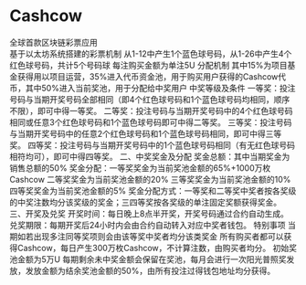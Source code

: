 # Cashcow
全球首款区块链彩票应用     
基于以太坊系统搭建的彩票机制
从1-12中产生1个蓝色球号码，从1-26中产生4个红色球号码，共计5个号码球
每注购买金额为单注5U
分配机制
其中15%为项目基金获得用以项目运营，35%进入代币资金池，用于购买用户获得的Cashcow代币，其中50%进入当前奖池，用于分配给中奖用户
中奖等级及条件
一等奖：投注号码与当期开奖号码全部相同（即4个红色球号码和1个蓝色球号码均相同，顺序不限），即可中得一等奖。
二等奖：投注号码与当期开奖号码中的4个红色球号码相同或任意3个红色球号码和1个蓝色球号码即可中得二等奖。
三等奖：投注号码与当期开奖号码中的任意2个红色球号码和1个蓝色球号码相同，即可中得三等奖。
四等奖：投注号码与当期开奖号码中的1个蓝色球号码相同（有无红色球号码相符均可），即可中得四等奖。
二、中奖奖金及分配
奖金总额：其中当期奖金为销售总额的50%
奖金分配：一等奖奖金为当前奖池金额的65%+1000万枚Cashcow
          二等奖奖金为当前奖池金额的20%
          三等奖奖金为当前奖池金额的10%
          四等奖奖金为当前奖池金额的5%
奖金分配方式：一等奖和二等奖中奖者按各奖级的中奖注数均分该奖级的奖金；三四等奖按各奖级的单注固定奖额获得奖金。
三、开奖及兑奖
开奖时间：每日晚上8点半开奖，开奖号码通过合约自动生成。
兑奖期限：每期开奖后24小时内会由合约自动转入对应中奖者钱包。
特别事项
当期如若出现多注同等奖项则会由该等奖中奖者均分该类奖金
所有购买者都可以获得Cashcow，每日产生300万枚Cashcow，不计算注数，由购买者均分。
初始奖池金额为5万U
每期剩余未中奖金额会保留在奖池，每月会进行一次阳光普照奖发放，发放金额为结余奖池金额的50%，由所有投注过得钱包地址均分获得。

